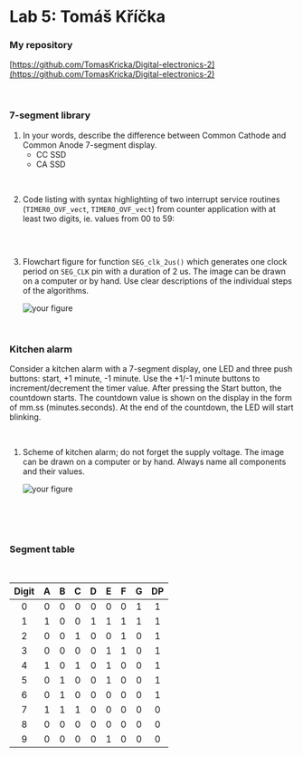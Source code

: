 # Lab 5: Tomáš Kříčka

### My repository
[https://github.com/TomasKricka/Digital-electronics-2](https://github.com/TomasKricka/Digital-electronics-2)

<br>

### 7-segment library

1. In your words, describe the difference between Common Cathode and Common Anode 7-segment display.
   * CC SSD
   * CA SSD

<br>

2. Code listing with syntax highlighting of two interrupt service routines (`TIMER0_OVF_vect`, `TIMER0_OVF_vect`) from counter application with at least two digits, ie. values from 00 to 59:

```c

```
<br>

3. Flowchart figure for function `SEG_clk_2us()` which generates one clock period on `SEG_CLK` pin with a duration of 2&nbsp;us. The image can be drawn on a computer or by hand. Use clear descriptions of the individual steps of the algorithms.

   ![your figure](images/.PNG)

<br>

### Kitchen alarm

Consider a kitchen alarm with a 7-segment display, one LED and three push buttons: start, +1 minute, -1 minute. Use the +1/-1 minute buttons to increment/decrement the timer value. After pressing the Start button, the countdown starts. The countdown value is shown on the display in the form of mm.ss (minutes.seconds). At the end of the countdown, the LED will start blinking.

<br>

1. Scheme of kitchen alarm; do not forget the supply voltage. The image can be drawn on a computer or by hand. Always name all components and their values.

   ![your figure](images/.PNG)

   <br>
   <br>
   <br>

### Segment table

<br>

| **Digit** | **A** | **B** | **C** | **D** | **E** | **F** | **G** | **DP** |
| :-: | :-: | :-: | :-: | :-: | :-: | :-: | :-: | :-: |
| 0 | 0 | 0 | 0 | 0 | 0 | 0 | 1 | 1 |
| 1 | 1  | 0  | 0  | 1  | 1  | 1  | 1  | 1  |
| 2 | 0  | 0  | 1  | 0  | 0  | 1  | 0  | 1  |
| 3 | 0 | 0 | 0 | 0 | 1 | 1 | 0 | 1 |
| 4 | 1  | 0  | 1  | 0  | 1  | 0  | 0  | 1  |
| 5 | 0  | 1  | 0  | 0  | 1  | 0  | 0  | 1  |
| 6 | 0  | 1  | 0  | 0  | 0  | 0  | 0  | 1  |
| 7 | 1  | 1  | 1  | 0  | 0  | 0  | 0  | 0  |
| 8 | 0  | 0  | 0  | 0  | 0  | 0  | 0  | 0  |
| 9 | 0  | 0  | 0  | 0  | 1  | 0  | 0  | 0  |